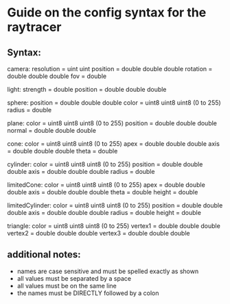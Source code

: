 # Guide on the config syntax for the raytracer

## Syntax:

camera:
resolution = uint uint
position = double double double
rotation = double double double
fov = double

light:
strength = double
position = double double double

sphere:
position = double double double
color = uint8 uint8 uint8 (0 to 255)
radius = double

plane:
color = uint8 uint8 uint8 (0 to 255)
position = double double double
normal = double double double

cone:
color = uint8 uint8 uint8 (0 to 255)
apex = double double double
axis = double double double 
theta = double

cylinder:
color = uint8 uint8 uint8 (0 to 255)
position = double double double
axis = double double double
radius = double

limitedCone:
color = uint8 uint8 uint8 (0 to 255)
apex = double double double
axis = double double double
theta = double
height = double

limitedCylinder:
color = uint8 uint8 uint8 (0 to 255)
position = double double double
axis = double double double
radius = double
height = double

triangle:
color = uint8 uint8 uint8 (0 to 255)
vertex1 = double double double
vertex2 = double double double
vertex3 = double double double

## additional notes:
- names are case sensitive and must be spelled exactly as shown
- all values must be separated by a space
- all values must be on the same line
- the names must be DIRECTLY followed by a colon
